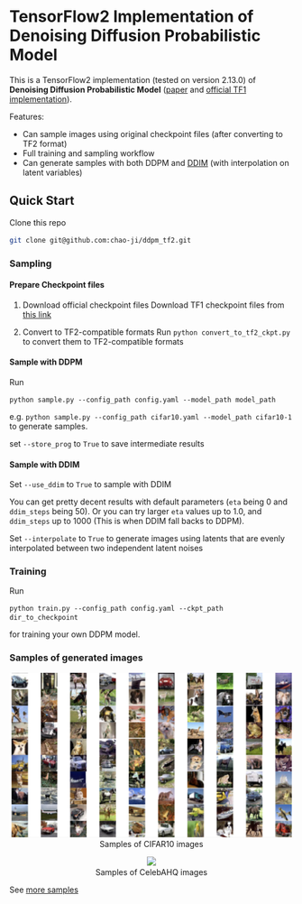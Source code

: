 # TensorFlow2 Implementation of Denoising Diffusion Probabilistic Model


This is a TensorFlow2 implementation (tested on version 2.13.0) of **Denoising Diffusion Probabilistic Model** ([paper](https://arxiv.org/abs/2006.11239) and [official TF1 implementation](https://github.com/hojonathanho/diffusion)).

Features:

* Can sample images using original checkpoint files (after converting to TF2 format)
* Full training and sampling workflow 
* Can generate samples with both DDPM and [DDIM](https://arxiv.org/abs/2010.02502) (with interpolation on latent variables)

## Quick Start

Clone this repo
```bash
git clone git@github.com:chao-ji/ddpm_tf2.git
```

### Sampling

#### Prepare Checkpoint files

1. Download official checkpoint files
Download TF1 checkpoint files from [this link](https://www.dropbox.com/sh/pm6tn31da21yrx4/AABWKZnBzIROmDjGxpB6vn6Ja)

2. Convert to TF2-compatible formats
Run `python convert_to_tf2_ckpt.py` to convert them to TF2-compatible formats

#### Sample with DDPM 

Run

```
python sample.py --config_path config.yaml --model_path model_path
``` 

e.g. `python sample.py --config_path cifar10.yaml --model_path cifar10-1` to generate samples.

set `--store_prog` to `True` to save intermediate results


#### Sample with DDIM

Set `--use_ddim` to `True` to sample with DDIM

You can get pretty decent results with default parameters (`eta` being 0 and `ddim_steps` being 50). Or you can try larger `eta` values up to 1.0, and `ddim_steps` up to 1000 (This is when DDIM fall backs to DDPM).  

Set `--interpolate` to `True` to generate images using latents that are evenly interpolated between two independent latent noises

### Training
Run
```
python train.py --config_path config.yaml --ckpt_path dir_to_checkpoint
```
for training your own DDPM model.

### Samples of generated images

<p align="center">
  <img src="samples/cifar10.jpg" width="1200">

  <br>
  Samples of CIFAR10 images

</p>

<p align="center">
  <img src="samples/celebahq256.jpg" width="1200">

  <br>
  Samples of CelebAHQ images

</p>


See [more samples](samples/)

